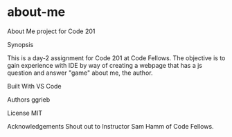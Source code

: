 # about-me
About Me project for Code 201

Synopsis

This is a day-2 assignment for Code 201 at Code Fellows.  The objective is to gain experience with IDE by way of creating a webpage that has a js question and answer "game" about me, the author.

Built With
VS Code

Authors
ggrieb

License
MIT

Acknowledgements
Shout out to Instructor Sam Hamm of Code Fellows.